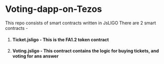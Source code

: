 # Voting-dapp-on-Tezos
This repo consists of smart contracts written in JsLIGO
There are 2 smart contracts -
1. #### Ticket.jsligo - This is the FA1.2 token contract
2. #### Voting.jsligo - This contract contains the logic for buying tickets, and voting for ans answer
